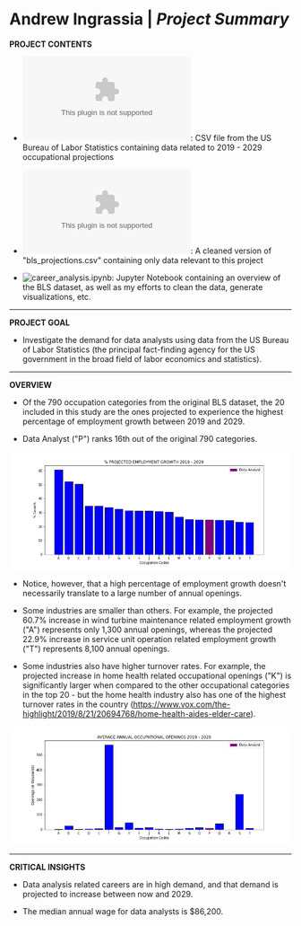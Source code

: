 # Andrew Ingrassia | *Project Summary*

**PROJECT CONTENTS**

- ![**bls_projections.csv**](bls_projections.csv): CSV file from the US Bureau of Labor Statistics containing data related to 2019 - 2029 occupational projections

- ![**bls_growth.csv**](bls_growth.csv): A cleaned version of "bls_projections.csv" containing only data relevant to this project

- ![**career_analysis.ipynb**](career_analysis.ipynb): Jupyter Notebook containing an overview of the BLS dataset, as well as my efforts to clean the data, generate visualizations, etc.

***

**PROJECT GOAL**

- Investigate the demand for data analysts using data from the US Bureau of Labor Statistics (the principal fact-finding agency for the US government in the broad field of labor economics and statistics).

***

**OVERVIEW**

- Of the 790 occupation categories from the original BLS dataset, the 20 included in this study are the ones projected to experience the highest percentage of employment growth between 2019 and 2029.

- Data Analyst ("P") ranks 16th out of the original 790 categories.

![Occupation Growth](growth.png)

- Notice, however, that a high percentage of employment growth doesn't necessarily translate to a large number of annual openings.

- Some industries are smaller than others. For example, the projected 60.7% increase in wind turbine maintenance related employment growth ("A") represents only 
1,300 annual openings, whereas the projected 22.9% increase in service unit operation related employment growth ("T") represents 8,100 annual openings.

- Some industries also have higher turnover rates. For example, the projected increase in home health related occupational openings ("K") is significantly larger 
when compared to the other occupational categories in the top 20 - but the home health industry also has one of the highest turnover rates in the country 
(https://www.vox.com/the-highlight/2019/8/21/20694768/home-health-aides-elder-care).

![Occupation Openings](openings.png)

***

**CRITICAL INSIGHTS**

- Data analysis related careers are in high demand, and that demand is projected to increase between now and 2029.

- The median annual wage for data analysts is $86,200.
